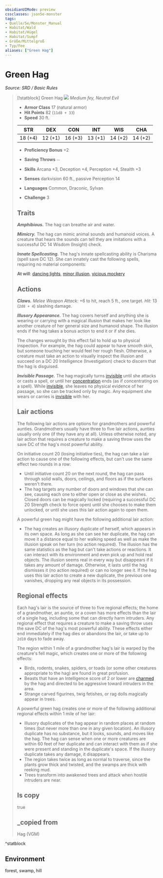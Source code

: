 ```yaml
---
obsidianUIMode: preview
cssclasses: json5e-monster
tags:
- Quelle/5e/Monster_Manual
- Habitat/Wald
- Habitat/Hügel
- Habitat/Sumpf
- Größe/Mittelgroß
- Typ/Fee
aliases: ["Green Hag"]
---
```

# Green Hag
*Source: SRD / Basic Rules*  

> [!statblock] Green Hag
> ![](compendium/bestiary/fey/token/green-hag.png#token)
> *Medium fey, Neutral Evil*
> 
> - **Armor Class** 17  (natural armor)
> - **Hit Points** 82 (`11d8 + 33`)
> - **Speed** 30 ft.
> 
> |STR|DEX|CON|INT|WIS|CHA|
> |:---:|:---:|:---:|:---:|:---:|:---:|
> |18 (+4)|12 (+1)|16 (+3)|13 (+1)|14 (+2)|14 (+2)|
> 
> - **Proficiency Bonus** +2
> - **Saving Throws** ⏤
> - **Skills** Arcana +3, Deception +4, Perception +4, Stealth +3
> - **Senses** darkvision 60 ft., passive Perception 14
> 
> - **Languages** Common, Draconic, Sylvan
> - **Challenge** 3
> 
> ## Traits
> 
> ***Amphibious.*** The hag can breathe air and water.
> 
> ***Mimicry.*** The hag can mimic animal sounds and humanoid voices. A creature that hears the sounds can tell they are imitations with a successful DC 14 Wisdom (Insight) check.
> 
> ***Innate Spellcasting.*** The hag's innate spellcasting ability is Charisma (spell save DC 12). She can innately cast the following spells, requiring no material components:
> 
> **At will**: [dancing lights](compendium/spells/dancing-lights.md), [minor illusion](compendium/spells/minor-illusion.md), [vicious mockery](compendium/spells/vicious-mockery.md)
> 
> ## Actions
> 
> ***Claws.*** *Melee Weapon Attack:* +6 to hit, reach 5 ft., one target. *Hit:* 13 (`2d8 + 4`) slashing damage.
> 
> ***Illusory Appearance.*** The hag covers herself and anything she is wearing or carrying with a magical illusion that makes her look like another creature of her general size and humanoid shape. The illusion ends if the hag takes a bonus action to end it or if she dies.
> 
> The changes wrought by this effect fail to hold up to physical inspection. For example, the hag could appear to have smooth skin, but someone touching her would feel her rough flesh. Otherwise, a creature must take an action to visually inspect the illusion and succeed on a DC 20 Intelligence (Investigation) check to discern that the hag is disguised.
> 
> ***Invisible Passage.*** The hag magically turns [invisible](rules/conditions.md#invisible) until she attacks or casts a spell, or until her [concentration](rules/conditions.md#concentration) ends (as if concentrating on a spell). While [invisible](rules/conditions.md#invisible), she leaves no physical evidence of her passage, so she can be tracked only by magic. Any equipment she wears or carries is [invisible](rules/conditions.md#invisible) with her.
> 
> ## Lair actions
> 
> The following lair actions are options for grandmothers and powerful aunties. Grandmothers usually have three to five lair actions, aunties usually only one (if they have any at all). Unless otherwise noted, any lair action that requires a creature to make a saving throw uses the save DC of the hag's most powerful ability.
> 
> On initiative count 20 (losing initiative ties), the hag can take a lair action to cause one of the following effects, but can't use the same effect two rounds in a row:
> 
> - Until initiative count 20 on the next round, the hag can pass through solid walls, doors, ceilings, and floors as if the surfaces weren't there.  
> - The hag targets any number of doors and windows that she can see, causing each one to either open or close as she wishes. Closed doors can be magically locked (requiring a successful DC 20 Strength check to force open) until she chooses to make them unlocked, or until she uses this lair action again to open them.  
> 
> A powerful green hag might have the following additional lair action:
> 
> - The hag creates an illusory duplicate of herself, which appears in its own space. As long as she can see her duplicate, the hag can move it a distance equal to her walking speed as well as make the illusion speak on her turn (no action required). The illusion has the same statistics as the hag but can't take actions or reactions. It can interact with its environment and even pick up and hold real objects. The illusion seems real in every way but disappears if it takes any amount of damage. Otherwise, it lasts until the hag dismisses it (no action required) or can no longer see it. If the hag uses this lair action to create a new duplicate, the previous one vanishes, dropping any real objects in its possession.  
> 
> ## Regional effects
> 
> Each hag's lair is the source of three to five regional effects; the home of a grandmother, an auntie, or a coven has more effects than the lair of a single hag, including some that can directly harm intruders. Any regional effect that requires a creature to make a saving throw uses the save DC of the hag's most powerful ability. These effects either end immediately if the hag dies or abandons the lair, or take up to `2d10` days to fade away.
> 
> The region within 1 mile of a grandmother hag's lair is warped by the creature's fell magic, which creates one or more of the following effects:
> 
> - Birds, rodents, snakes, spiders, or toads (or some other creatures appropriate to the hag) are found in great profusion.  
> - Beasts that have an Intelligence score of 2 or lower are [charmed](rules/conditions.md#charmed) by the hag and directed to be aggressive toward intruders in the area.  
> - Strange carved figurines, twig fetishes, or rag dolls magically appear in trees.  
> 
> A powerful green hag creates one or more of the following additional regional effects within 1 mile of her lair:
> 
> - Illusory duplicates of the hag appear in random places at random times (but never more than one in any given location). An illusory duplicate has no substance, but it looks, sounds, and moves like the hag. The hag can sense when one or more creatures are within 60 feet of her duplicate and can interact with them as if she were present and standing in the duplicate's space. If the illusory duplicate takes any damage, it disappears.  
> - The region takes twice as long as normal to traverse, since the plants grow thick and twisted, and the swamps are thick with reeking mud.  
> - Trees transform into awakened trees and attack when hostile intruders are near.  
> 
> ## Is copy
> 
> true
> 
> ## _copied from
> 
> Hag (VGM)
^statblock

## Environment

forest, swamp, hill